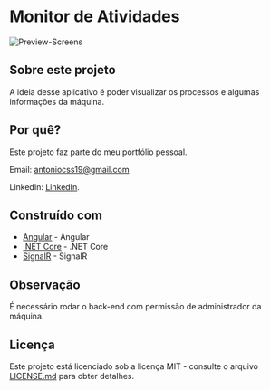 # Monitor de Atividades

![Preview-Screens](https://github.com/AntonioCesar96/monitor-atividade/blob/master/telas.gif)

## Sobre este projeto

A ideia desse aplicativo é poder visualizar os processos e algumas informações da máquina.

## Por quê?

Este projeto faz parte do meu portfólio pessoal.

Email: antoniocss19@gmail.com

LinkedIn: [LinkedIn](https://www.linkedin.com/in/antonio-cesar-9a78a7ba/).

## Construído com

- [Angular](https://angular.io/) - Angular
- [.NET Core](https://dotnet.microsoft.com/) - .NET Core
- [SignalR](https://dotnet.microsoft.com/apps/aspnet/signalr) - SignalR

## Observação

É necessário rodar o back-end com permissão de administrador da máquina.

## Licença

Este projeto está licenciado sob a licença MIT - consulte o arquivo [LICENSE.md](https://github.com/AntonioCesar96/monitor-atividade/blob/master/LICENSE.md) para obter detalhes.